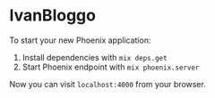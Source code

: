 # IvanBloggo

To start your new Phoenix application:

1. Install dependencies with `mix deps.get`
2. Start Phoenix endpoint with `mix phoenix.server`

Now you can visit `localhost:4000` from your browser.
